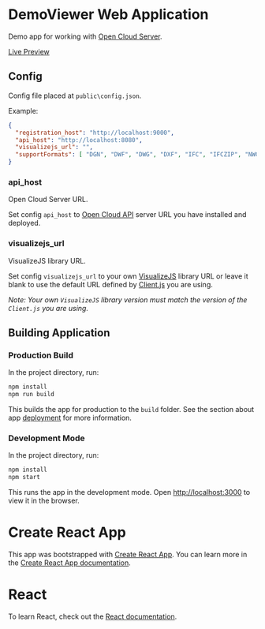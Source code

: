 
# DemoViewer Web Application

Demo app for working with [Open Cloud Server](https://cloud.opendesign.com/docs/index.html#/opencloud_server).

[Live Preview](http://cloud.opendesign.com/#/)

## Config

Config file placed at `public\config.json`.

Example:
```json 
{
  "registration_host": "http://localhost:9000",
  "api_host": "http://localhost:8080",
  "visualizejs_url": "",
  "supportFormats": [ "DGN", "DWF", "DWG", "DXF", "IFC", "IFCZIP", "NWC", "NWD", "OBJ", "RCS", "RFA", "RVT", "STEP", "STL", "STP", "VSFX" ]
}
```

### api_host

Open Cloud Server URL.

Set config `api_host` to [Open Cloud API](https://cloud.opendesign.com/docs//openapi.html) server URL you have installed and deployed.

### visualizejs_url

VisualizeJS library URL.

Set config `visualizejs_url` to your own [VisualizeJS](https://cloud.opendesign.com/docs/index.html#/visualizejs) library URL or leave it blank to use the default URL defined by [Client.js](https://cloud.opendesign.com/docs/index.html#/client_overview) you are using. 

*Note: Your own `VisualizeJS` library version must match the version of the `Client.js` you are using.*

## Building Application

### Production Build

In the project directory, run:

```sh
npm install
npm run build
```

This builds the app for production to the `build` folder. See the section about app [deployment](https://facebook.github.io/create-react-app/docs/deployment) for more information.

### Development Mode

In the project directory, run:

```sh
npm install
npm start
```

This runs the app in the development mode. Open [http://localhost:3000](http://localhost:3000) to view it in the browser.

# Create React App

This app was bootstrapped with [Create React App](https://github.com/facebook/create-react-app). You can learn more in the [Create React App documentation](https://facebook.github.io/create-react-app/docs/getting-started).

# React

To learn React, check out the [React documentation](https://reactjs.org/).
